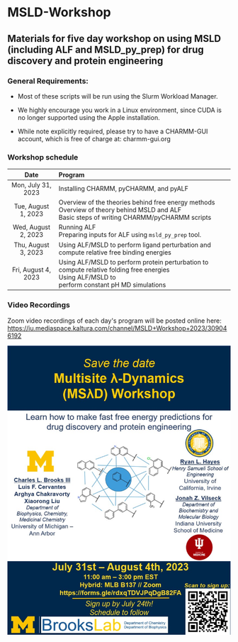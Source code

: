 # MSLD-Workshop
## Materials for five day workshop on using MSLD (including ALF and MSLD_py_prep) for drug discovery and protein engineering
### General Requirements:
- Most of these scripts will be run using the Slurm Workload Manager.
- We highly encourage you work in a Linux environment, since CUDA is no longer supported using the Apple installation.

- While note explicitly required, please try to have a CHARMM-GUI account, which is free of charge at: charmm-gui.org
  

### Workshop schedule
| Date         | Program                                                                                                     |
|:------------:|:------------------------------------------------------------------------------------------------------------|
| Mon, July 31, 2023 | Installing CHARMM, pyCHARMM, and pyALF                                                                      |
| Tue, August 1, 2023  | Overview of the theories behind free energy methods<br>Overview of theory behind MSLD and ALF<br> Basic steps of writing CHARMM/pyCHARMM scripts |
| Wed, August 2, 2023  | Running ALF<br> Preparing inputs for ALF using `msld_py_prep` tool.                                        |
| Thu, August 3, 2023  | Using ALF/MSLD to perform ligand perturbation and compute relative free binding energies                            |
| Fri, August 4, 2023  | Using ALF/MSLD to perform protein perturbation to <br>compute relative folding free energies<br>Using ALF/MSLD to <br>perform constant pH MD simulations |

### Video Recordings
Zoom video recordings of each day's program will be posted online here:
https://iu.mediaspace.kaltura.com/channel/MSLD+Workshop+2023/309046192


![Workshop flyer](https://github.com/BrooksResearchGroup-UM/MSLD-Workshop/blob/main/flyer.jpg)


